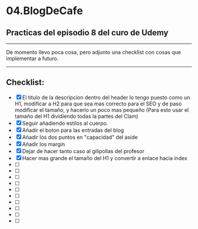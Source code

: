 # 04.BlogDeCafe
## Practicas del episodio 8 del curo de Udemy

---

De momento llevo poca cosa, pero adjunto una checklist con cosas que implementar a futuro.

---

## Checklist:
- [X] El titulo de la descripcion dentro del header lo tengo puesto como un H1, modificar a H2 para que sea mas correcto para el SEO y de paso modificar el tamaño, y hacerlo un poco mas pequeño (Para esto usar el tamaño del H1 dividiendo todas la partes del Clam)
- [x] Seguir añadiendo estilos al cuerpo.
- [x] Añadir el boton para las entradas del blog
- [X] Añadir los dos puntos en "capacidad" del aside
- [x] Añadir los margin
- [x] Dejar de hacer tanto caso al gilipollas del profesor
- [x] Hacer mas grande el tamaño del H1 y convertir a enlace hacia index
- [ ]
- [ ]
- [ ]
- [ ]
- [ ]
- [ ]
- [ ]
- [ ]
- [ ]
- [ ]
